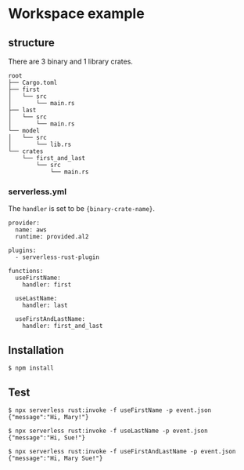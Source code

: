 # Workspace example

## structure

There are 3 binary and 1 library crates.

```
root
├── Cargo.toml
├── first
│   └── src
│       └── main.rs
├── last
│   └── src
│       └── main.rs
└── model
│   └── src
│       └── lib.rs
└── crates
    └── first_and_last
        └── src
            └── main.rs
```

### serverless.yml

The `handler` is set to be `{binary-crate-name}`.

```
provider:
  name: aws
  runtime: provided.al2

plugins:
  - serverless-rust-plugin

functions:
  useFirstName:
    handler: first

  useLastName:
    handler: last

  useFirstAndLastName:
    handler: first_and_last
```

## Installation

```
$ npm install
```

## Test

```
$ npx serverless rust:invoke -f useFirstName -p event.json
{"message":"Hi, Mary!"}
```

```
$ npx serverless rust:invoke -f useLastName -p event.json
{"message":"Hi, Sue!"}
```

```
$ npx serverless rust:invoke -f useFirstAndLastName -p event.json
{"message":"Hi, Mary Sue!"}
```
